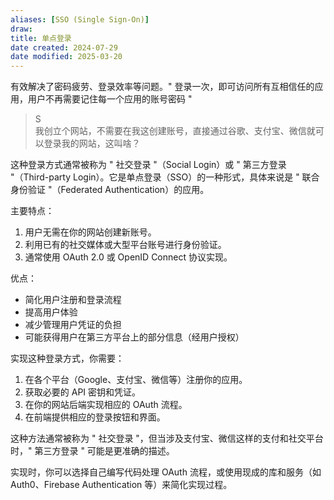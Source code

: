 ```yaml
---
aliases: [SSO (Single Sign-On)]
draw: 
title: 单点登录
date created: 2024-07-29
date modified: 2025-03-20
---
```


有效解决了密码疲劳、登录效率等问题。" 登录一次，即可访问所有互相信任的应用，用户不再需要记住每一个应用的账号密码 "

<!-- more -->

> S  
我创立个网站，不需要在我这创建账号，直接通过谷歌、支付宝、微信就可以登录我的网站，这叫啥？

这种登录方式通常被称为 " 社交登录 "（Social Login）或 " 第三方登录 "（Third-party Login）。它是单点登录（SSO）的一种形式，具体来说是 " 联合身份验证 "（Federated Authentication）的应用。

主要特点：

1. 用户无需在你的网站创建新账号。
2. 利用已有的社交媒体或大型平台账号进行身份验证。
3. 通常使用 OAuth 2.0 或 OpenID Connect 协议实现。

优点：

- 简化用户注册和登录流程
- 提高用户体验
- 减少管理用户凭证的负担
- 可能获得用户在第三方平台上的部分信息（经用户授权）

实现这种登录方式，你需要：

1. 在各个平台（Google、支付宝、微信等）注册你的应用。
2. 获取必要的 API 密钥和凭证。
3. 在你的网站后端实现相应的 OAuth 流程。
4. 在前端提供相应的登录按钮和界面。

这种方法通常被称为 " 社交登录 "，但当涉及支付宝、微信这样的支付和社交平台时，" 第三方登录 " 可能是更准确的描述。

实现时，你可以选择自己编写代码处理 OAuth 流程，或使用现成的库和服务（如 Auth0、Firebase Authentication 等）来简化实现过程。
